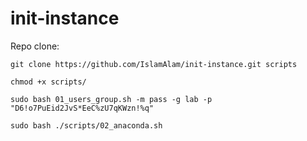 # init-instance

Repo clone:

  `git clone https://github.com/IslamAlam/init-instance.git scripts`

  `chmod +x scripts/`

  `sudo bash 01_users_group.sh -m pass -g lab -p "D6!o7PuEid2JvS*EeC%zU7qKWzn!%q"`

  `sudo bash ./scripts/02_anaconda.sh`
